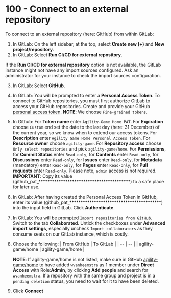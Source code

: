 # 100 - Connect to an external repository

To connect to an external repository (here: GitHub) from within GitLab:

1. In GitLab: On the left sidebar, at the top, select **Create new (+)** and **New project/repository**.
2. In GitLab: Select **Run CI/CD for external repository**.

If the **Run CI/CD for external repository** option is not available, the GitLab instance might not have any import sources configured. Ask an administrator for your instance to check the import sources configuration.

3. In GitLab: Select **GitHub**.
4. In GitLab: You will be prompted to enter a **Personal Access Token**. To connect to GitHub repositories, you must first authorize GitLab to access your GitHub repositories. Create and provide your GitHub [personal access token](https://github.com/settings/tokens?type=beta). **NOTE**: We choose ```Fine-grained tokens```.
5. In Github: For **Token name** enter ```Agility-Game Home PAT```. For **Expiration** choose ```Custom``` end set the date to the last day (here: 31 December) of the current year, so we know when to extend our access tokens. For **Description** enter ```Agility Game Home Personal Access Token```. For **Resource owner** choose ```agility-game```. For **Repository access** choose ```Only select repositories``` and pick ```agility-game/home```. For **Permissions**, for **Commit Status** enter ```Read-only```, for **Contents** enter ```Read-only```, for **Discussions** enter ```Read-only```, for **Issues** enter ```Read-only```, for **Metadata** (mandatory) enter ```Read-only```, for **Pages** enter ```Read-only```, for **Pull requests** enter ```Read-only```. Please note, ```admin``` access is not required. **IMPORTANT**: Copy its value (github_pat_*****************************************) to a safe place for later use.
6. In GitLab: After having created the Personal Access Token in GitHub, enter its value (github_pat_*****************************************) into the input field in GitLab. Click **Authenticate**.
7. In GitLab: You will be prompted ```Import repositories from GitHub```. Switch to the tab **Collaborated**. Untick the checkboxes under **Advanced import settings**, especially uncheck ```Import collaborators``` as they consume seats on our GitLab instance, which is costly.
8. Choose the following:
   | From GitHub | To GitLab |
   | -- | -- |
   | agility-game/home | agility-game/home |
   
   **NOTE**: If agility-game/home is not listed, make sure in GitHub [agility-game/home](https://github.com/agility-game/home/settings/access) to have added ```wvanheemstra``` as 1 member under **Direct Access** with Role:**Admin**, by clicking **Add people** and search for ```wvanheemstra```. If a repository with the same group and project is in a ```pending deletion``` status, you need to wait for it to have been deleted.
10. Click **Connect**
